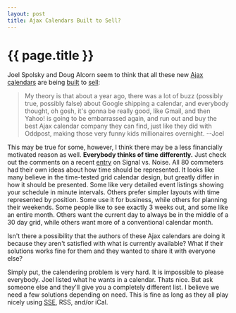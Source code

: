 ```yaml
--- 
layout: post
title: Ajax Calendars Built to Sell?
---
```


{{ page.title }}
================

Joel Spolsky and Doug Alcorn seem to think that all these new [Ajax calendars](http://www.shanesbrain.net/articles/2006/02/07/new-crop-of-web-calendars) are being [built](http://www.joelonsoftware.com/items/2006/02/08.html) to [sell](http://blog.lathi.net/articles/2006/02/08/whos-your-customer):

<BLOCKQUOTE>My theory is that about a year ago, there was a lot of buzz (possibly true, possibly false) about Google shipping a calendar, and everybody thought, oh gosh, it's gonna be really good, like Gmail, and then Yahoo! is going to be embarrassed again, and run out and buy the best Ajax calendar company they can find, just like they did with Oddpost, making those very funny kids millionaires overnight. --Joel</BLOCKQUOTE>

This may be true for some, however, I think there may be a less financially motivated reason as well.  **Everybody thinks of time differently.**  Just check out the comments on a recent [entry](http://37signals.com/svn/archives2/should_calendars_online_look_like_calendars_offline.php) on Signal vs. Noise.  All 80 commeters had their own ideas about how time should be represented.  It looks like many believe in the time-tested grid calendar design, but greatly differ in how it should be presented.  Some like very detailed event listings showing your schedule in minute intervals.  Others prefer simpler layouts with time represented by position.  Some use it for business, while others for planning their weekends.  Some people like to see exactly 3 weeks out, and some like an entire month.  Others want the current day to always be in the middle of a 30 day grid, while others want more of a conventional calendar month.

Isn't there a possibility that the authors of these Ajax calendars are doing it because they aren't satisfied with what is currently available? What if their solutions works fine for them and they wanted to share it with everyone else? 

Simply put, the calendering problem is very hard. It is impossible to please everybody.  Joel listed what he wants in a calendar.  Thats nice.  But ask someone else and they'll give you a completely different list.  I believe we need a few solutions depending on need.  This is fine as long as they all play nicely using [SSE](http://msdn.microsoft.com/xml/rss/sse/), RSS, and/or iCal.
